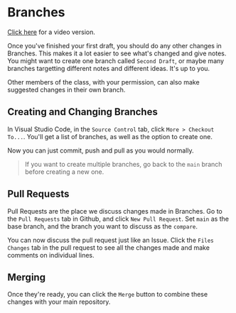 # Branches

[Click here](https://youtu.be/6NbuP1Yex_w) for a video version.

Once you've finished your first draft, you should do any other changes in Branches. This makes it a lot easier to see what's changed and give notes. You might want to create one branch called `Second Draft`, or maybe many branches targetting different notes and different ideas. It's up to you.

Other members of the class, with your permission, can also make suggested changes in their own branch.

## Creating and Changing Branches

In Visual Studio Code, in the `Source Control` tab, click `More > Checkout To...`. You'll get a list of branches, as well as the option to create one.

Now you can just commit, push and pull as you would normally.

>If you want to create multiple branches, go back to the `main` branch before creating a new one.

## Pull Requests

Pull Requests are the place we discuss changes made in Branches. Go to the `Pull Requests` tab in Github, and click `New Pull Request`. Set `main` as the base branch, and the branch you want to discuss as the `compare`.

You can now discuss the pull request just like an Issue. Click the `Files Changes` tab in the pull request to see all the changes made and make comments on individual lines.

## Merging

Once they're ready, you can click the `Merge` button to combine these changes with your main repository.